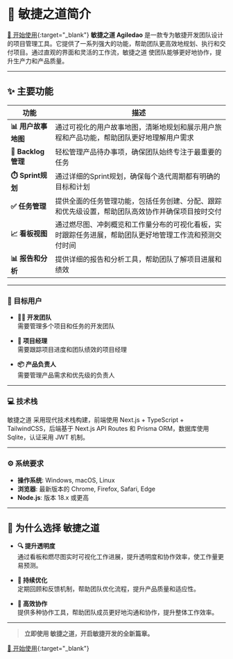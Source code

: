 # 🚀 敏捷之道简介
[🚀 开始使用](https://gitee.com/ideaswork/agiledao){:target="_blank"}
**敏捷之道 Agiledao** 是一款专为敏捷开发团队设计的项目管理工具。它提供了一系列强大的功能，帮助团队更高效地规划、执行和交付项目。通过直观的界面和灵活的工作流，敏捷之道 使团队能够更好地协作，提升生产力和产品质量。

---

## ✨ 主要功能

| 功能 | 描述 |
|------|------|
| **📊 用户故事地图** | 通过可视化的用户故事地图，清晰地规划和展示用户旅程和产品功能，帮助团队更好地理解用户需求 |
| **📝 Backlog管理** | 轻松管理产品待办事项，确保团队始终专注于最重要的任务 |
| **⏱️ Sprint规划** | 通过详细的Sprint规划，确保每个迭代周期都有明确的目标和计划 |
| **✅ 任务管理** | 提供全面的任务管理功能，包括任务创建、分配、跟踪和优先级设置，帮助团队高效协作并确保项目按时交付 |
| **📈 看板视图** | 通过燃尽图、冲刺概览和工作量分布的可视化看板，实时跟踪任务进展，帮助团队更好地管理工作流和预测交付时间 |
| **📊 报告和分析** | 提供详细的报告和分析工具，帮助团队了解项目进展和绩效 |

---

### 🎯 目标用户

- **👨‍💻 开发团队**  
  需要管理多个项目和任务的开发团队

- **👔 项目经理**  
  需要跟踪项目进度和团队绩效的项目经理

- **📦 产品负责人**  
  需要管理产品需求和优先级的负责人

---

### 💻 技术栈
敏捷之道 采用现代技术栈构建，前端使用 Next.js + TypeScript + TailwindCSS，后端基于 Next.js API Routes 和 Prisma ORM，数据库使用 Sqlite，认证采用 JWT 机制。

---

### ⚙️ 系统要求

- **操作系统**: Windows, macOS, Linux
- **浏览器**: 最新版本的 Chrome, Firefox, Safari, Edge
- **Node.js**: 版本 18.x 或更高

---

## 🌟 为什么选择 敏捷之道

- **🔍 提升透明度**  
  通过看板和燃尽图实时可视化工作进展，提升透明度和协作效率，使工作量更易预测。

- **🔄 持续优化**  
  定期回顾和反馈机制，帮助团队优化流程，提升产品质量和适应性。

- **🤝 高效协作**  
  提供多种协作工具，帮助团队成员更好地沟通和协作，提升整体工作效率。

---

> **立即使用 敏捷之道，开启敏捷开发的全新篇章。**

[🚀 开始使用](https://gitee.com/ideaswork/agiledao){:target="_blank"}
